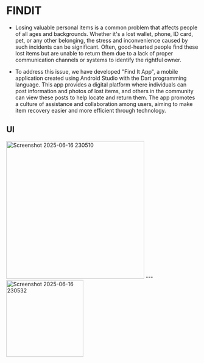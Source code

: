 # FINDIT
- Losing valuable personal items is a common problem that affects people of all ages and backgrounds. Whether it's a lost wallet, phone, ID card, pet, or any other belonging, the stress and inconvenience caused by such incidents can be significant. Often, good-hearted people find these lost items but are unable to return them due to a lack of proper communication channels or systems to identify the rightful owner.
  
- To address this issue, we have developed "Find It App", a mobile application created using Android Studio with the Dart programming language. This app provides a digital platform where individuals can post information and photos of lost items, and others in the community can view these posts to help locate and return them. The app promotes a culture of assistance and collaboration among users, aiming to make item recovery easier and more efficient through technology.

## UI

<img width="362" alt="Screenshot 2025-06-16 230510" src="https://github.com/user-attachments/assets/b34ab202-8dbb-4222-ac3e-e93726997ae8" />
---
<img width="202" alt="Screenshot 2025-06-16 230532" src="https://github.com/user-attachments/assets/a4ac4c4d-7f7e-4834-be38-2afb185d7a07" />
